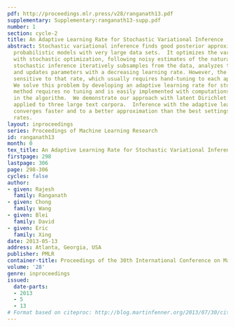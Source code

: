 ```yaml
---
pdf: http://proceedings.mlr.press/v28/ranganath13.pdf
supplementary: Supplementary:ranganath13-supp.pdf
number: 1
section: cycle-2
title: An Adaptive Learning Rate for Stochastic Variational Inference
abstract: Stochastic variational inference finds good posterior approximations of
  probabilistic models with very large data sets.  It optimizes the variational objective
  with stochastic optimization, following noisy estimates of the natural gradient.  Operationally,
  stochastic inference iteratively subsamples from the data, analyzes the subsample,
  and updates parameters with a decreasing learning rate. However, the algorithm is
  sensitive to that rate, which usually requires hand-tuning to each application.
  We solve this problem by developing an adaptive learning rate for stochastic inference.  Our
  method requires no tuning and is easily implemented with computations already made
  in the algorithm.  We demonstrate our approach with latent Dirichlet allocation
  applied to three large text corpora.  Inference with the adaptive learning rate
  converges faster and to a better approximation than the best settings of hand-tuned
  rates.
layout: inproceedings
series: Proceedings of Machine Learning Research
id: ranganath13
month: 0
tex_title: An Adaptive Learning Rate for Stochastic Variational Inference
firstpage: 298
lastpage: 306
page: 298-306
cycles: false
author:
- given: Rajesh
  family: Ranganath
- given: Chong
  family: Wang
- given: Blei
  family: David
- given: Eric
  family: Xing
date: 2013-05-13
address: Atlanta, Georgia, USA
publisher: PMLR
container-title: Proceedings of the 30th International Conference on Machine Learning
volume: '28'
genre: inproceedings
issued:
  date-parts:
  - 2013
  - 5
  - 13
# Format based on citeproc: http://blog.martinfenner.org/2013/07/30/citeproc-yaml-for-bibliographies/
---
```

